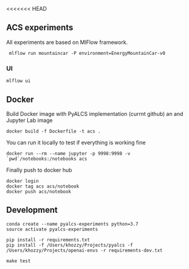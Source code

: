 <<<<<<< HEAD
## ACS experiments

All experiments are based on MlFlow framework.

     mlflow run mountaincar -P environment=EnergyMountainCar-v0

### UI

    mlflow ui

## Docker

Build Docker image with PyALCS implementation (currnt github) an and Jupyter Lab image   

    docker build -f Dockerfile -t acs . 
    
You can run it locally to test if everything is working fine

    docker run --rm --name jupyter -p 9998:9998 -v `pwd`/notebooks:/notebooks acs

Finally push to docker hub
    
    docker login
    docker tag acs acs/notebook
    docker push acs/notebook

## Development

    conda create --name pyalcs-experiments python=3.7
    source activate pyalcs-experiments

    pip install -r requirements.txt
    pip install -f /Users/khozzy/Projects/pyalcs -f /Users/khozzy/Projects/openai-envs -r requirements-dev.txt
    
    make test

